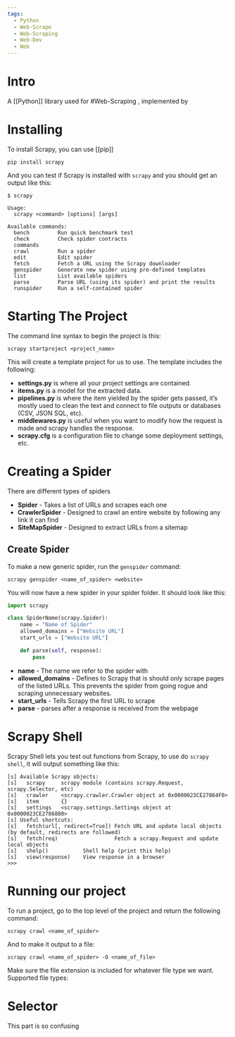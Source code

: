 ```yaml
---
tags:
  - Python
  - Web-Scrape
  - Web-Scraping
  - Web-Dev
  - Web
---
```

# Intro
A [[Python]] library used for #Web-Scraping , implemented by 

# Installing
To install Scrapy, you can use [[pip]]
```
pip install scrapy
```

And you can test if Scrapy is installed with `scrapy` and you should get an output like this:
```
$ scrapy

Usage:
  scrapy <command> [options] [args]

Available commands:
  bench         Run quick benchmark test
  check         Check spider contracts
  commands
  crawl         Run a spider
  edit          Edit spider
  fetch         Fetch a URL using the Scrapy downloader
  genspider     Generate new spider using pre-defined templates
  list          List available spiders
  parse         Parse URL (using its spider) and print the results
  runspider     Run a self-contained spider
```
# Starting The Project
The command line syntax to begin the project is this:
```
scrapy startproject <project_name>
```
This will create a template project for us to use. The template includes the following:
- **settings.py** is where all your project settings are contained.
- **items.py** is a model for the extracted data.
- **pipelines.py** is where the item yielded by the spider gets passed, it’s mostly used to clean the text and connect to file outputs or databases (CSV, JSON SQL, etc).
- **middlewares.py** is useful when you want to modify how the request is made and scrapy handles the response.
- **scrapy.cfg** is a configuration file to change some deployment settings, etc.

# Creating a Spider
There are different types of spiders
- **Spider** - Takes a list of URLs and scrapes each one
- **CrawlerSpider** - Designed to crawl an entire website by following any link it can find
- **SiteMapSpider** - Designed to extract URLs from a sitemap

## Create Spider
To make a new generic spider, run the `genspider` command:
```
scrapy genspider <name_of_spider> <website>
```
You will now have a new spider in your spider folder. It should look like this:
```Python
import scrapy

class SpiderName(scrapy.Spider):
    name = "Name of Spider" 
    allowed_domains = ["Website URL"]
    start_urls = ["Website URL"]

    def parse(self, response):
        pass
```

- **name** - The name we refer to the spider with
- **allowed_domains** - Defines to Scrapy that is should only scrape pages of the listed URLs. This prevents the spider from going rogue and scraping unnecessary websites.
- **start_urls** - Tells Scrapy the first URL to scrape
- **parse** - parses after a response is received from the webpage

# Scrapy Shell
Scrapy Shell lets you test out functions from Scrapy, to use do `scrapy shell`, it will output something like this:
```
[s] Available Scrapy objects:
[s]   scrapy     scrapy module (contains scrapy.Request, scrapy.Selector, etc)
[s]   crawler    <scrapy.crawler.Crawler object at 0x0000023CE27864F0>
[s]   item       {}
[s]   settings   <scrapy.settings.Settings object at 0x0000023CE2786880>
[s] Useful shortcuts:
[s]   fetch(url[, redirect=True]) Fetch URL and update local objects (by default, redirects are followed)
[s]   fetch(req)                  Fetch a scrapy.Request and update local objects
[s]   shelp()           Shell help (print this help)
[s]   view(response)    View response in a browser
>>>
```

# Running our project
To run a project, go to the top level of the project and return the following command:
```
scrapy crawl <name_of_spider>
```

And to make it output to a file:
```
scrapy crawl <name_of_spider> -O <name_of_file>
```

Make sure the file extension is included for whatever file type we want.
Supported file types:

# Selector
This part is so confusing